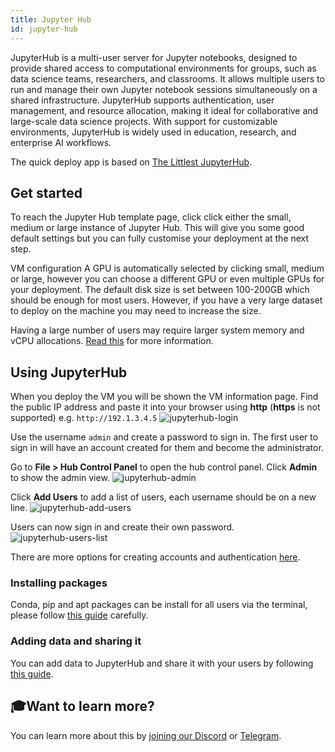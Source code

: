 ```yaml
---
title: Jupyter Hub
id: jupyter-hub
---
```


JupyterHub is a multi-user server for Jupyter notebooks, designed to provide shared access to computational environments for groups, such as data science teams, researchers, and classrooms. It allows multiple users to run and manage their own Jupyter notebook sessions simultaneously on a shared infrastructure. JupyterHub supports authentication, user management, and resource allocation, making it ideal for collaborative and large-scale data science projects. With support for customizable environments, JupyterHub is widely used in education, research, and enterprise AI workflows.

The quick deploy app is based on [The Littlest JupyterHub](https://tljh.jupyter.org/en/latest/index.html#the-littlest-jupyterhub).

## Get started
To reach the Jupyter Hub template page, click click either the small, medium or large instance of Jupyter Hub. This will give you some good default settings but you can fully customise your deployment at the next step.

VM configuration
A GPU is automatically selected by clicking small, medium or large, however you can choose a different GPU or even multiple GPUs for your deployment. The default disk size is set between 100-200GB which should be enough for most users. However, if you have a very large dataset to deploy on the machine you may need to increase the size.

Having a large number of users may require larger system memory and vCPU allocations. [Read this](https://tljh.jupyter.org/en/latest/howto/admin/resource-estimation.html) for more information.

## Using JupyterHub
When you deploy the VM you will be shown the VM information page. Find the public IP address and paste it into your browser using **http** (**https** is not supported) e.g. `http://192.1.3.4.5`
![jupyterhub-login](@site/static/img/jupyterhub-login.png)

Use the username `admin` and create a password to sign in. The first user to sign in will have an account created for them and become the administrator.

Go to **File > Hub Control Panel** to open the hub control panel. Click **Admin** to show the admin view.
![jupyterhub-admin](@site/static/img/jupyterhub-admin.png)

Click **Add Users** to add a list of users, each username should be on a new line.
![jupyterhub-add-users](@site/static/img/jupyterhub-add-users.png)

Users can now sign in and create their own password.
![jupyterhub-users-list](@site/static/img/jupyterhub-users-list.png)

There are more options for creating accounts and authentication [here](https://tljh.jupyter.org/en/latest/howto/index.html#authentication).

### Installing packages
Conda, pip and apt packages can be install for all users via the terminal, please follow [this guide](https://tljh.jupyter.org/en/latest/howto/user-env/user-environment.html) carefully.

### Adding data and sharing it
You can add data to JupyterHub and share it with your users by following [this guide](https://tljh.jupyter.org/en/latest/howto/content/add-data.html).

## 🎓Want to learn more?

You can learn more about this by [joining our Discord](https://discord.com/invite/t397SKqf4u) or [Telegram](https://t.me/cudostelegram).